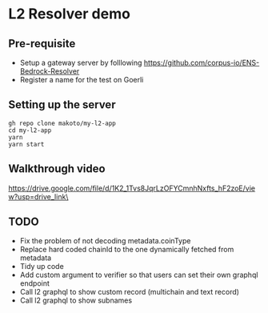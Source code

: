 # L2 Resolver demo

## Pre-requisite

- Setup a gateway server by folllowing https://github.com/corpus-io/ENS-Bedrock-Resolver
- Register a name for the test on Goerli

## Setting up the server

```
gh repo clone makoto/my-l2-app
cd my-l2-app
yarn
yarn start
```

## Walkthrough video

https://drive.google.com/file/d/1K2_1Tvs8JqrLzOFYCmnhNxfts_hF2zoE/view?usp=drive_link\

## TODO

- Fix the problem of not decoding metadata.coinType
- Replace hard coded chainId to the one dynamically fetched from metadata
- Tidy up code
- Add custom argument to verifier so that users can set their own graphql endpoint
- Call l2 graphql to show custom record (multichain and text record)
- Call l2 graphql to show subnames
